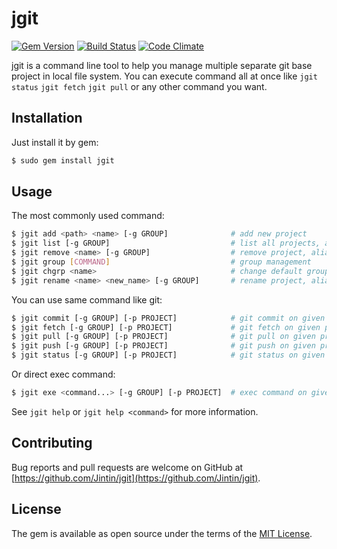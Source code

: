 # jgit
[![Gem Version](https://badge.fury.io/rb/jgit.svg)](http://badge.fury.io/rb/jgit) [![Build Status](https://travis-ci.org/Jintin/jgit.svg?branch=master)](https://travis-ci.org/Jintin/jgit) [![Code Climate](https://codeclimate.com/github/Jintin/jgit/badges/gpa.svg)](https://codeclimate.com/github/Jintin/jgit)

jgit is a command line tool to help you manage multiple separate git base project in local file system. You can execute command all at once like `jgit status` `jgit fetch` `jgit pull` or any other command you want.

## Installation
Just install it by gem:

```bash
$ sudo gem install jgit
```

## Usage
The most commonly used command:

```bash
$ jgit add <path> <name> [-g GROUP]              # add new project
$ jgit list [-g GROUP]                           # list all projects, alias: ls
$ jgit remove <name> [-g GROUP]                  # remove project, alias: rm
$ jgit group [COMMAND]                           # group management
$ jgit chgrp <name>                              # change default group
$ jgit rename <name> <new_name> [-g GROUP]       # rename project, alias: rn
```

You can use same command like git:

```bash
$ jgit commit [-g GROUP] [-p PROJECT]            # git commit on given project, alias: co
$ jgit fetch [-g GROUP] [-p PROJECT]             # git fetch on given project
$ jgit pull [-g GROUP] [-p PROJECT]              # git pull on given project
$ jgit push [-g GROUP] [-p PROJECT]              # git push on given project
$ jgit status [-g GROUP] [-p PROJECT]            # git status on given project, alias: st
```

Or direct exec command:

```bash
$ jgit exe <command...> [-g GROUP] [-p PROJECT]  # exec command on given project
```

See `jgit help` or `jgit help <command>` for more information.

## Contributing
Bug reports and pull requests are welcome on GitHub at [https://github.com/Jintin/jgit](https://github.com/Jintin/jgit).

## License
The gem is available as open source under the terms of the [MIT License](http://opensource.org/licenses/MIT).
